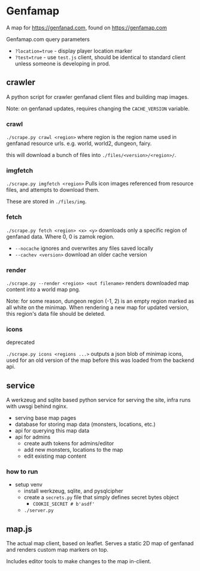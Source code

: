 # Genfamap

A map for https://genfanad.com, found on https://genfamap.com

Genfamap.com query parameters
- `?location=true` - display player location marker
- `?test=true` - use `test.js` client, should be identical to standard client
unless someone is developing in prod.

## crawler

A python script for crawler genfanad client files and building map images.

Note: on genfanad updates, requires changing the `CACHE_VERSION` variable.

### crawl

`./scrape.py crawl <region>` where region is the region name used in genfanad
resource urls. e.g. world, world2, dungeon, fairy.

this will download a bunch of files into `./files/<version>/<region>/`.

### imgfetch

`./scrape.py imgfetch <region>` Pulls icon images referenced from resource files,
and attempts to download them.

These are stored in `./files/img`.


### fetch

`./scrape.py fetch <region> <x> <y>` downloads only a specific region of
genfanad data. Where 0, 0 is zamok region.

- `--nocache` ignores and overwrites any files saved locally
- `--cachev <version>` download an older cache version

### render

`./scrape.py --render <region> <out filename>` renders downloaded map
content into a world map png.

Note: for some reason, dungeon region (-1, 2) is an empty region marked as
all white on the minimap. When rendering a new map for updated version, this
region's data file should be deleted.

### icons

deprecated

`./scrape.py icons <regions ...>` outputs a json blob of minimap icons, used
for an old version of the map before this was loaded from the backend api.

## service

A werkzeug and sqlite based python service for serving the site, infra runs with
uwsgi behind nginx.

- serving base map pages
- database for storing map data (monsters, locations, etc.)
- api for querying this map data
- api for admins
  - create auth tokens for admins/editor
  - add new monsters, locations to the map
  - edit existing map content

### how to run

- setup venv
  - install werkzeug, sqlite, and pysqlcipher
  - create a `secrets.py` file that simply defines secret bytes object 
    - `COOKIE_SECRET # b'asdf'`
  - `./server.py`

## map.js

The actual map client, based on leaflet. Serves a static 2D map of genfanad
and renders custom map markers on top.

Includes editor tools to make changes to the map in-client.

